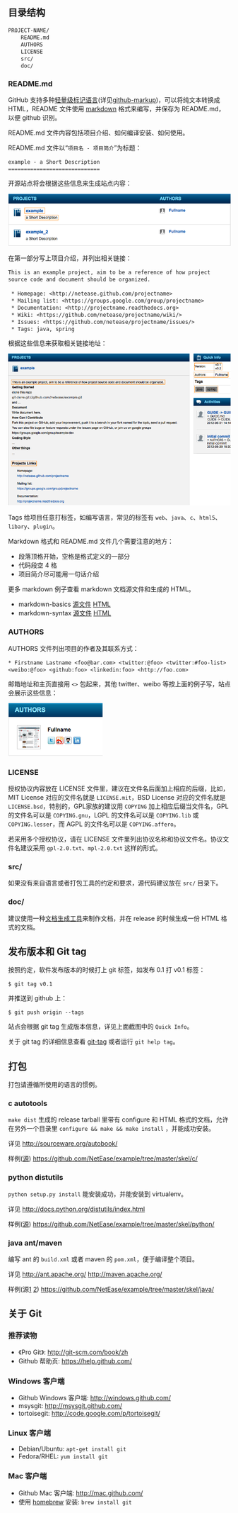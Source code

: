 ## 目录结构

    PROJECT-NAME/
        README.md
        AUTHORS
        LICENSE
        src/
        doc/

### README.md

GitHub 支持多种[轻量级标记语言][](详见[github-markup][])，可以将纯文本转换成 HTML，README 文件使用 [markdown][] 格式来编写，并保存为 README.md，以便 github 识别。

README.md 文件内容包括项目介绍、如何编译安装、如何使用。

README.md 文件以“`项目名 - 项目简介`”为标题：

    example - a Short Description 
    =============================

开源站点将会根据这些信息来生成站点内容：

![project name](https://github.com/NetEase/example/raw/master/doc/images/projectname.png)

在第一部分写上项目介绍，并列出相关链接：

    This is an example project, aim to be a reference of how project source code and document should be organized.
    
     * Homepage: <http://netease.github.com/projectname>
     * Mailing list: <https://groups.google.com/group/projectname>
     * Documentation: <http://projectname.readthedocs.org>
     * Wiki: <https://github.com/netease/projectname/wiki/>
     * Issues: <https://github.com/netease/projectname/issues/>
     * Tags: java, spring

根据这些信息来获取相关链接地址：

![project detail](https://github.com/NetEase/example/raw/master/doc/images/projectdetail.png)

Tags 给项目任意打标签，如编写语言，常见的标签有 `web`、`java`、`c`、`html5`、`libary`、`plugin`。

Markdown 格式和 README.md 文件几个需要注意的地方：

 * 段落顶格开始，空格是格式定义的一部分
 * 代码段空 4 格
 * 项目简介尽可能用一句话介绍

更多 markdown 例子查看 markdown 文档源文件和生成的 HTML。

 * markdown-basics [源文件](https://github.com/NetEase/example/raw/master/doc/markdown-basics.md) [HTML](https://github.com/NetEase/example/blob/master/doc/markdown-basics.md)
 * markdown-syntax [源文件](https://github.com/NetEase/example/raw/master/doc/markdown-syntax.md) [HTML](https://github.com/NetEase/example/blob/master/doc/markdown-syntax.md)

[轻量级标记语言]: http://en.wikipedia.org/wiki/Lightweight_markup_language
[github-markup]: https://github.com/github/markup
[markdown]: http://daringfireball.net/projects/markdown/

### AUTHORS

AUTHORS 文件列出项目的作者及其联系方式：

    * Firstname Lastname <foo@bar.com> <twitter:@foo> <twitter:#foo-list> <weibo:@foo> <github:foo> <linkedin:foo> <http://foo.com>

邮箱地址和主页直接用 `<>` 包起来，其他 twitter、weibo 等按上面的例子写，站点会展示这些信息：

![authors](https://github.com/NetEase/example/raw/master/doc/images/authors.png)

### LICENSE

授权协议内容放在 LICENSE 文件里，建议在文件名后面加上相应的后缀，比如，MIT License 对应的文件名就是 
`LICENSE.mit`，BSD License 对应的文件名就是 `LICENSE.bsd`，特别的，GPL家族的建议用 `COPYING`
加上相应后缀当文件名，GPL 的文件名可以是 `COPYING.gnu`，LGPL 的文件名可以是 `COPYING.lib` 或 
`COPYING.lesser`，而 AGPL 的文件名可以是 `COPYING.affero`。

若采用多个授权协议，请在 LICENSE 文件里列出协议名称和协议文件名。协议文件名建议采用 `gpl-2.0.txt`、`mpl-2.0.txt`
这样的形式。

### src/

如果没有来自语言或者打包工具的约定和要求，源代码建议放在 `src/` 目录下。

### doc/

建议使用一种[文档生成工具][]来制作文档，并在 release 的时候生成一份 HTML 格式的文档。

[文档生成工具]: http://en.wikipedia.org/wiki/Comparison_of_documentation_generators

## 发布版本和 Git tag

按照约定，软件发布版本的时候打上 git 标签，如发布 0.1 打 v0.1 标签：

    $ git tag v0.1

并推送到 github 上：

    $ git push origin --tags

站点会根据 git tag 生成版本信息，详见上面截图中的 `Quick Info`。

关于 git tag 的详细信息查看 [git-tag][] 或者运行 `git help tag`。

[git-tag]: http://git-scm.com/book/zh/Git-%E5%9F%BA%E7%A1%80-%E6%89%93%E6%A0%87%E7%AD%BE

## 打包

打包请遵循所使用的语言的惯例。

### c autotools

`make dist` 生成的 release tarball 里带有 configure 和 HTML 格式的文档，允许在另外一个目录里
`configure && make && make install` ，并能成功安装。

详见 <http://sourceware.org/autobook/>

样例([源](http://www.gnu.org/software/hello/)) <https://github.com/NetEase/example/tree/master/skel/c/>

### python distutils

`python setup.py install` 能安装成功，并能安装到 virtualenv。

详见 <http://docs.python.org/distutils/index.html>

样例([源](http://pypi.python.org/pypi/foobar2/0.1)) <https://github.com/NetEase/example/tree/master/skel/python/>

### java ant/maven

编写 ant 的 `build.xml` 或者 maven 的 `pom.xml`，便于编译整个项目。

详见 <http://ant.apache.org/> <http://maven.apache.org/>

样例(源[1](https://github.com/sl4mmy/ant-skeleton) [2](https://github.com/evanclarke/Maven-Skeleton)) <https://github.com/NetEase/example/tree/master/skel/java/>

## 关于 Git

### 推荐读物

 * 《Pro Git》: <http://git-scm.com/book/zh>
 * Github 帮助页: <https://help.github.com/>

### Windows 客户端

 * Github Windows 客户端: <http://windows.github.com/>
 * msysgit: <http://msysgit.github.com/>
 * tortoisegit: <http://code.google.com/p/tortoisegit/>

### Linux 客户端

 * Debian/Ubuntu: `apt-get install git`
 * Fedora/RHEL: `yum install git`

### Mac 客户端

 * Github Mac 客户端: <http://mac.github.com/>
 * 使用 [homebrew][] 安装: `brew install git`

[homebrew]: http://mxcl.github.com/homebrew/
